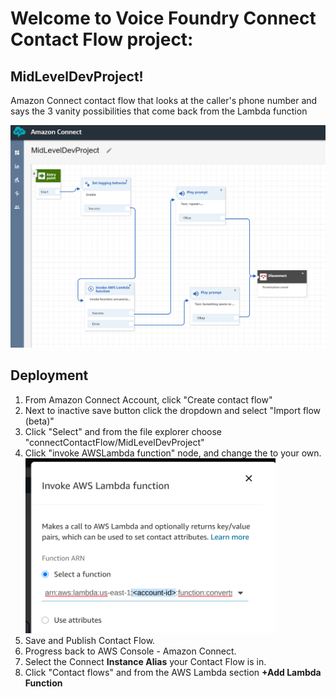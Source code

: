 # Welcome to Voice Foundry Connect Contact Flow project: 
## MidLevelDevProject!

Amazon Connect contact flow that looks at the caller's phone number and says the 3 vanity possibilities that come back from the Lambda function

![Kiku](assets/connectContactFlow.PNG)

## Deployment
1. From Amazon Connect Account, click "Create contact flow"
2. Next to inactive save button click the dropdown and select "Import flow (beta)"
3. Click "Select" and from the file explorer choose "connectContactFlow/MidLevelDevProject"
4. Click "invoke AWSLambda function" node, and change the <account-id> to your own. <img src="assets/updateLambdaInformation.png" alt="drawing" width="400"/>
5. Save and Publish Contact Flow. 
6. Progress back to AWS Console - Amazon Connect.
7. Select the Connect **Instance Alias** your Contact Flow is in.
8. Click "Contact flows" and from the AWS Lambda section **+Add Lambda Function**

